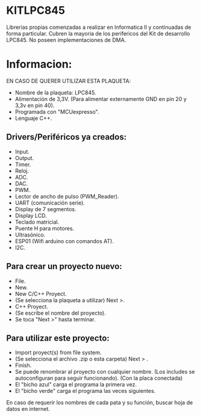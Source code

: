 # KITLPC845
 Librerias propias comenzadas a realizar en Informatica II y continuadas de forma particular.
 Cubren la mayoria de los perifericos del Kit de desarrollo LPC845.
 No poseen implementaciones de DMA.

# Informacion:
EN CASO DE QUERER UTILIZAR ESTA PLAQUETA:
- Nombre de la plaqueta: LPC845.
- Alimentación de 3,3V. (Para alimentar externamente GND en pin 20 y 3,3v en pin 40).
- Programada con "MCUexpresso".
- Lenguaje C++.
## Drivers/Periféricos ya creados:
- Input.
- Output.
- Timer.
- Reloj.
- ADC.
- DAC.
- PWM.
- Lector de ancho de pulso (PWM_Reader).
- UART (comunicación serie).
- Display de 7 segmentos.
- Display LCD.
- Teclado matricial.
- Puente H para motores.
- Ultrasónico.
- ESP01 (Wifi arduino con comandos AT).  
- I2C.

## Para crear un proyecto nuevo:
- File.
- New.
- New C/C++ Proyect.
- (Se selecciona la plaqueta a utilizar)  Next >.
- C++ Proyect.
- (Se escribe el nombre del proyecto).
- Se toca "Next >" hasta terminar.

## Para utilizar este proyecto:
- Import proyect(s) from file system.
- (Se selecciona el archivo .zip o esta carpeta) Next > .
- Finish.
- Se puede renombrar al proyecto con cualquier nombre. (Los includes se autoconfiguran para seguir funcionando).
(Con la placa conectada)
- El "bicho azul" carga el programa la primera vez.
- El "bicho verde" carga el programa las veces siguientes.

En caso de requerir los nombres de cada pata y su función, buscar hoja de datos en internet.